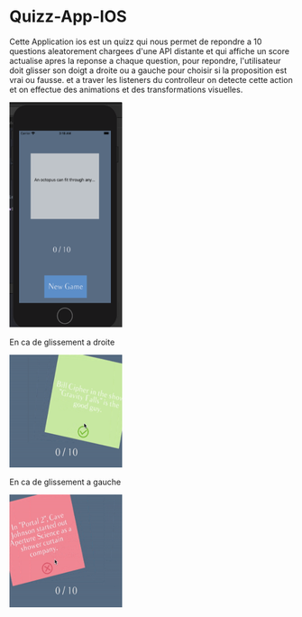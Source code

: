 # Quizz-App-IOS
Cette Application ios est un quizz qui nous permet de repondre a 10 questions aleatorement chargees d'une API distante et qui affiche un score actualise apres
la reponse a chaque question, pour repondre, l'utilisateur doit glisser son doigt a droite ou a gauche pour choisir si la proposition est vrai ou fausse.
et a traver les listeners du controlleur on detecte cette action et on effectue des animations et des transformations visuelles.

<img src="App-result-Images/Capture.PNG"  width="200" height="400">

En ca de glissement a droite

<img src="App-result-Images/true.png" width="200" height="200">

En ca de glissement a gauche

<img src="App-result-Images/false.png" width="200" height="200">

